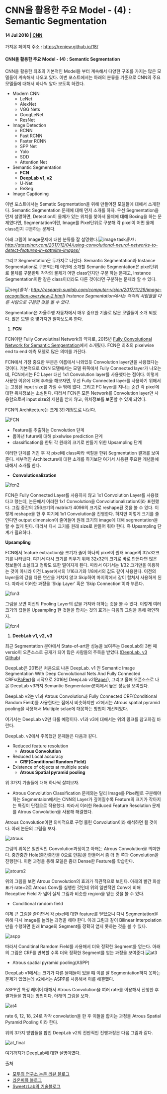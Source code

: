# CNN을 활용한 주요 Model - (4) : Semantic Segmentation

#### 14 Jul 2018 | [CNN](https://reniew.github.io/18/#cnn)

가져온 페이지 주소 : https://reniew.github.io/18/

#### CNN을 활용한 주요 Model - (4) : Semantic Segmentation

CNN을 활용한 최초의 기본적인 Model들 부터 계속해서 다양한 구조를 가지는 많은 모델들이 계속해서 나오고 있다. 이번 포스트에서는 아래의 분류를 기준으로 CNN의 주요 모델들에 대해서 하나씩 알아 보도록 하겠다.

* Modern CNN
  * LeNet
  * AlexNet
  * VGG Nets
  * GoogLeNet
  * ResNet
* Image Detection
  - RCNN
  - Fast RCNN
  - Faster RCNN
  - SPP Net
  - Yolo
  - SDD
  - Attention Net
* Semantic Segmentation
  - **FCN**
  - **DeepLab v1, v2**
  - U-Net
  - ReSeg
* Image Captioning



이번 포스트에서는 Sematic Segmentation을 위해 만들어진 모델들에 대해서 소개한다. Semantic Segmentation 문제에 대해 먼저 소개를 하자. 우선 Segmentation을 먼저 설명하면, Detection이 물체가 있는 위치를 찾아서 물체에 대해 Boxing을 하는 문제였다면, Segmentation이란, Image를 Pixel단위로 구분해 각 pixel이 어떤 물체 class인지 구분하는 문제다.

아래 그림이 Image문제에 대한 분류를 잘 설명했다.![image task](http://ataspinar.com/wp-content/uploads/2017/11/deeplearing_types.png)*출처 : http://ataspinar.com/2017/12/04/using-convolutional-neural-networks-to-detect-features-in-sattelite-images/*

그리고 Segmentation은 두가지로 나뉜다. Semantic Segmentation과 Instance Segmentation로 구분되는데 이번에 소개할 Semantic Segmentation은 pixel단위로 물체를 구분한뒤 각각의 물체가 어떤 class인지만 구분 하는 문제고, Instance Segmentation이란 같은 class이더라도 다른 것이라면 구분하는 문제라 할 수 있다.



![seg](http://research.sualab.com/assets/images/image-recognition-overview-2/segmentation-types.svg)(*출처 : http://research.sualab.com/computer-vision/2017/11/29/image-recognition-overview-2.html*) *Instance Segmentation에서는 각각의 사람들을 다른 사람으로 구분한 것을 볼 수 있다.*

Segmentation은 자율주행 자동차에서 매우 중요한 기술로 많은 모델들이 소개 되었다. 많은 모델 중 몇가지만 알아보도록 한다.

1. **FCN**

FCN이란 Fully Convolutinal Network의 약자로, 2015년 [Fully Convolutional Network for Semantic Semgentation](https://arxiv.org/abs/1411.4038)에서 소개됬다. FCN은 최초의 pixelwise end to end 예측 모델로 많은 의미를 가진다.

FCN에서 가장 중요한 부분은 이름에서 나와있듯 Convolution layer만을 사용했다는 것이다. 기본적으로 CNN 모델에서는 모델 뒤쪽에서 Fully Connected layer가 나오는데, FCN에서는 FC Layer 대신 1x1 Convolution layer를 사용했다는 점이다. 이렇게 사용한 이유에 대해 추측을 해보자면, 우선 Fully Connected layer를 사용하기 위해서는 고정된 input size를 가질 수 밖에 없다. 그리고 FC layer를 지나는 순간 각 pixel에 대한 위치정보는 소실된다. 따라서 FCN은 모든 Network를 Convolution layer만 사용함으로써 input size의 제한을 받지 않고, 위치정보를 보존할 수 있게 되었다.

FCN의 Architecture는 크게 3단계정도로 나뉜다.

![FCN](https://i.imgur.com/uCL3VC5.jpg)

- Feature를 추출하는 Convolution 단계
- 뽑아낸 future에 대해 pixelwise prediction 단계
- classification을 한뒤 각 원래의 크기로 만들기 위한 Upsampling 단계

이러한 단계를 거친 후 각 pixel에 class따라 색칠을 한뒤 Segmentation 결과를 보여준다. 세부적인 Architecture에 대한 소개를 하기보단 여기서 사용된 주요한 개념들에 대해서 소개를 한다.

- **Convolutionalization**

![fcn2](https://i.imgur.com/Vm5oHz0.jpg)

FCN은 Fully Connected Layer를 사용하지 않고 1x1 Convolution Layer를 사용했다고 했는데, 논문에서 이러한 1x1 Convolution을 Convolutionalization이라 표현했다. 그림 중간의 256크기의 matrix가 4096의 크기로 reshape된 것을 볼 수 있다. 이렇게 reshape을 한 후 여기에 1x1 Convolution을 진행한다. 하지만 이렇게 크기를 줄인다면 output dimension이 줄어들어 원래 크기의 image에 대해 segmentation을 할 수 없게 된다. 따라서 다시 크기를 원래 size로 만들어 줘야 한다. 즉 Upsampling 단계가 필요하다.

**Upsampling**

FCN에서 feature extraction을 크기가 줄어 하나의 pixel이 원래 image의 32x32크기를 나타낸다. 여기서 다시 크기를 키우기 위해 32x32의 크기로 바로 만든다면 많은 정보들이 소실되고 정확도 또한 떨이지게 된다. 따라서 여기서는 1/32 크기만을 이용하는 것이 아니라 이전 Layer에서의 1/16크기와 1/8에서의 값도 같이 사용한다. 이전의 layer들의 값을 다른 연산을 거치지 않고 Skip하여 마지막에서 같이 합쳐서 사용하게 된다. 따라서 이러한 과정을 ‘Skip Layer’ 혹은 ‘Skip Connection’이라 부른다.

![fcn3](https://i.imgur.com/A1mCLJO.jpg)

그림을 보면 이전의 Pooling Layer의 값을 가져와 더하는 것을 볼 수 있다. 이렇게 여러 크기의 값들을 Upsampling 한 것들을 합치는 것의 효과는 다음의 그림을 통해 확인하자.




![fcn4](https://i.imgur.com/lAFLKkw.jpg)

1. **DeebLab v1, v2, v3**

최근 Segmentation 분야에서 State-of-art한 성능을 보여주는 DeepLab의 3번 째 versio이 오픈소스로 공개가 되어 많은 사람들의 주목을 받았다.([DeepLab. v3 Github](https://github.com/tensorflow/models/tree/master/research/deeplab))

DeepLab은 2015년 처음으로 나온 DeepLab. v1 인 Semantic Image Segmentation With Deep Convolutional Nets And Fully Connected CRFs([PaPer](http://arxiv.org/pdf/1412.7062.pdf))을 시작으로 2016년 DeepLab v2([Paper](http://arxiv.org/pdf/1606.00915.pdf)), 그리고 올해 오픈소스로 나온 DeepLab v3까지 Semantic Segmentaion분야에서 높은 성능을 보여줬다.

DeepLab v2는 v1과 Atrous Convolution과 Fully Connected CRF(Conditional Random Field)를 사용한다는 점에서 비슷하지만 v2에서는 Atrous spatial pyramid pooling을 사용해서 Multiple sclae에 대응하는 방법이 개선되었다.

여기서는 DeepLab v2만 다룰 예정이다. v1과 v3에 대해서는 위의 링크를 참고하길 바란다.

DeepLab. v2에서 주목했던 문제들은 다음과 같다.

* Reduced feature resolution
  - **Atrous Convolution**
* Reduced Local accuracy
  - **CRF(Conditional Random Field)**
* Existence of objects at multiple scale
  - **Atrous Spatial pyramid pooling**

위 3가지 기술들에 대해 하나씩 살펴보자.

* Atrous Convolution Classification 문제와는 달리 Image를 Pixel별로 구분해야 하는 Segmentaion에서는 CNN의 Layer가 깊어질수록 Feature의 크기가 작아지는 특징이 단점으로 작용했다. 따라서 이러한 Reduced Feature Resolution 문제를 Atrous Convolution을 사용해 해결했다.

Atrous Convolution이란 의미적으로 구멍 뚫린 Convolution이라 해석하면 될 것이다. 아래 논문의 그림을 보자.

![atrous](https://t1.daumcdn.net/cfile/tistory/99107B33598343D524)

그림의 위쪽은 일반적인 Convolution과정이고 아래는 Atrous Convolution을 의미한다. 중간중간 Hole(중간중간을 0으로 만듬)을 만들어서 좀 더 먼 쪽과 Convolution을 진행한다. 이런 과정을 통해 모델은 좀더 Dense한 Feature를 학습한다.

![atours2](https://t1.daumcdn.net/cfile/tistory/99B70033598344A324)

위의 그림을 보면 Atrous Convolution의 효과가 직관적으로 보인다. 아래의 빨간 화살표가 rate=2로 Atrous Conv를 실행한 것인데 위의 일반적인 Conv에 비해 Receptive Field 가 넓어 실제 그림과 비슷한 region을 얻는 것을 볼 수 있다.

- Conditional random field

이제 큰 그림을 줄이면서 각 pixel에 대한 feature를 얻었으니 다시 Segmentation을 위해 다시 image를 늘리는 과정을 해야 한다. 아래 그림과 같이 Bilinear Interpolation만을 수행하면 원래 Image의 Segment를 정확히 얻지 못하는 것을 볼 수 있다.

![aspp](https://i.imgur.com/msrY2vf.jpg)

따라서 Conditinal Ramdom Field를 사용해서 더욱 정확한 Segment를 얻는다. 아래의 그림은 CRF를 반복할 수록 더욱 정확한 Segment를 얻는 과정을 보여준다.![at3](https://t1.daumcdn.net/cfile/tistory/999FF63359834AE52D)

- Atrous spatial pyramid pooling(ASPP)

DeepLab v1에서는 크기가 다른 물체들이 있을 떄 이를 잘 Segmentation하지 못하는 문제가 있었는데 v2에서는 ASPP를 사용해서 이를 해결했다.

ASPP란 특정 레이어 대해서 Atrous Convolution을 여러 rate를 이용해서 진행한 후 결과들을 합치는 방법이다. 아래의 그림을 보자.

![at4](https://t1.daumcdn.net/cfile/tistory/99DCFD33598348311E)

rate 6, 12, 18, 24로 각각 convolution을 한 후 이들을 합치는 과정을 Atrous Spatial Pyramid Pooling 이라 한다.

위의 3가지 방법들을 합친 DeepLab v2의 전반적인 진행과정은 다음 그림과 같다.

![at_final](https://t1.daumcdn.net/cfile/tistory/99ABA333598349D501)

여기까지가 DeepLab에 대한 설명이였다.

출처

- [모두의 연구소 논문 리뷰 블로그](https://modulabs-biomedical.github.io/FCN)
- [라온피플 블로그](https://laonple.blog.me/220991967450)
- [SweetzLab의 기술블로그](http://dogfoottech.tistory.com/169)